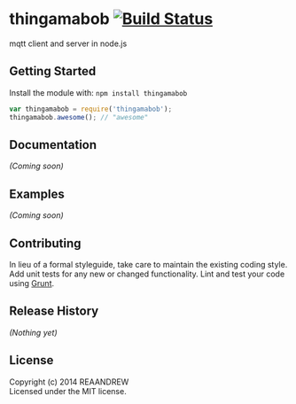 # thingamabob [![Build Status](https://travis-ci.org/REAANDREW/thingamabob.svg?branch=develop)](https://travis-ci.org/REAANDREW/thingamabob)

mqtt client and server in node.js

## Getting Started
Install the module with: `npm install thingamabob`

```javascript
var thingamabob = require('thingamabob');
thingamabob.awesome(); // "awesome"
```

## Documentation
_(Coming soon)_

## Examples
_(Coming soon)_

## Contributing
In lieu of a formal styleguide, take care to maintain the existing coding style. Add unit tests for any new or changed functionality. Lint and test your code using [Grunt](http://gruntjs.com/).

## Release History
_(Nothing yet)_

## License
Copyright (c) 2014 REAANDREW  
Licensed under the MIT license.
